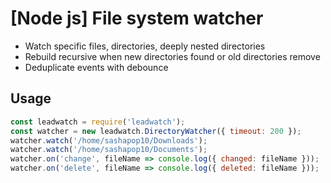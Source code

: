 # [Node js] File system watcher

- Watch specific files, directories, deeply nested directories
- Rebuild recursive when new directories found or old directories remove
- Deduplicate events with debounce

## Usage

```js
const leadwatch = require('leadwatch');
const watcher = new leadwatch.DirectoryWatcher({ timeout: 200 });
watcher.watch('/home/sashapop10/Downloads');
watcher.watch('/home/sashapop10/Documents');
watcher.on('change', fileName => console.log({ changed: fileName }));
watcher.on('delete', fileName => console.log({ deleted: fileName }));
```
